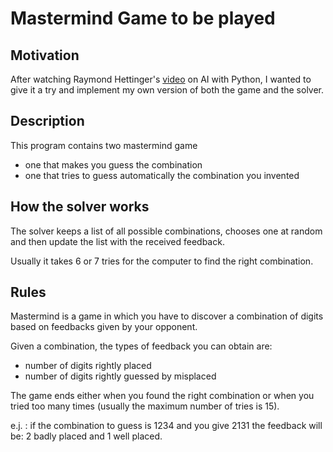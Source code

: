 # Mastermind Game to be played

## Motivation

After watching Raymond Hettinger's [video](https://www.youtube.com/watch?v=M9V1e-rG7VA)
on AI with Python, I wanted to give it a try and implement my own version 
of both the game and the solver.


## Description

This program contains two mastermind game
- one that makes you guess the combination
- one that tries to guess automatically the combination you invented


## How the solver works

The solver keeps a list of all possible combinations, chooses one at random
and then update the list with the received feedback.

Usually it takes 6 or 7 tries for the computer to find the right 
combination.


## Rules

Mastermind is a game in which you have to discover a combination of digits
based on feedbacks given by your opponent.

Given a combination, the types of feedback you can obtain are:
- number of digits rightly placed
- number of digits rightly guessed by misplaced

The game ends either when you found the right combination or when you tried
too many times (usually the maximum number of tries is 15).

e.j. : if the combination to guess is 1234 and you give 2131
the feedback will be: 2 badly placed and 1 well placed.
